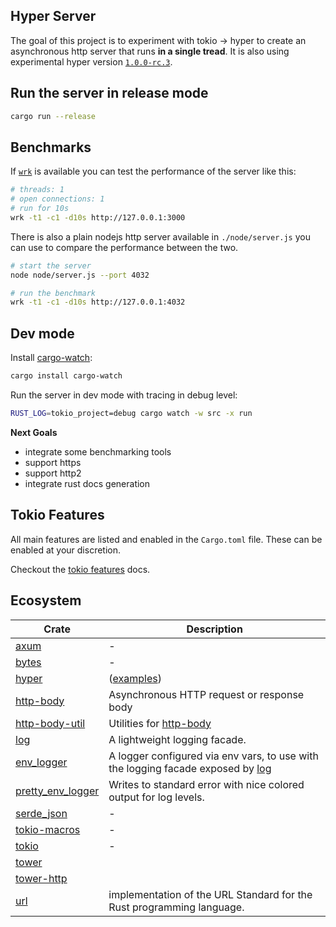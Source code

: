 ## Hyper Server

The goal of this project is to experiment with tokio -> hyper to create an asynchronous http server
that runs **in a single tread**. It is also using experimental hyper version
[`1.0.0-rc.3`](https://github.com/hyperium/hyper/blob/master/CHANGELOG.md#v100-rc3-2023-02-23).

## Run the server in release mode

```sh
cargo run --release
```

## Benchmarks

If [`wrk`](https://github.com/wg/wrk) is available you can test the performance of the server like
this:

```sh
# threads: 1
# open connections: 1
# run for 10s
wrk -t1 -c1 -d10s http://127.0.0.1:3000
```

There is also a plain nodejs http server available in `./node/server.js` you can use to compare the
performance between the two.

```bash
# start the server
node node/server.js --port 4032

# run the benchmark
wrk -t1 -c1 -d10s http://127.0.0.1:4032
```

## Dev mode

Install [cargo-watch]:

```sh
cargo install cargo-watch
```

Run the server in dev mode with tracing in debug level:

```sh
RUST_LOG=tokio_project=debug cargo watch -w src -x run
```

**Next Goals**

-   integrate some benchmarking tools
-   support https
-   support http2
-   integrate rust docs generation

## Tokio Features

All main features are listed and enabled in the `Cargo.toml` file. These can be enabled at your
discretion.

Checkout the [tokio features] docs.

[tokio features]: https://docs.rs/crate/tokio/latest/features

## Ecosystem

| Crate               | Description                                                                       |
| ------------------- | --------------------------------------------------------------------------------- |
| [axum]              | -                                                                                 |
| [bytes]             | -                                                                                 |
| [hyper]             | ([examples](https://github.com/hyperium/hyper/tree/master/examples))              |
| [http-body]         | Asynchronous HTTP request or response body                                        |
| [http-body-util]    | Utilities for [http-body]                                                         |
| [log]               | A lightweight logging facade.                                                     |
| [env_logger]        | A logger configured via env vars, to use with the logging facade exposed by [log] |
| [pretty_env_logger] | Writes to standard error with nice colored output for log levels.                 |
| [serde_json]        | -                                                                                 |
| [tokio-macros]      | -                                                                                 |
| [tokio]             | -                                                                                 |
| [tower]             |                                                                                   |
| [tower-http]        |                                                                                   |
| [url]               | implementation of the URL Standard for the Rust programming language.             |

[hyper]: https://docs.rs/hyper
[http-body-util]: https://docs.rs/http-body-util
[bytes]: https://docs.rs/bytes
[tokio]: https://docs.rs/tokio
[axum]: https://docs.rs/axum
[log]: https://docs.rs/log
[env_logger]: https://docs.rs/env_logger
[pretty_env_logger]: https://docs.rs/pretty_env_logger
[tokio-macros]: https://docs.rs/tokio-macros
[http-body]: https://docs.rs/http-body
[url]: https://docs.rs/url
[serde_json]: https://docs.rs/serde_json
[cargo-watch]: https://crates.io/crates/cargo-watch
[tower]: https://docs.rs/tower/latest/tower/
[tower-http]: https://docs.rs/tower-http/latest/tower_http
